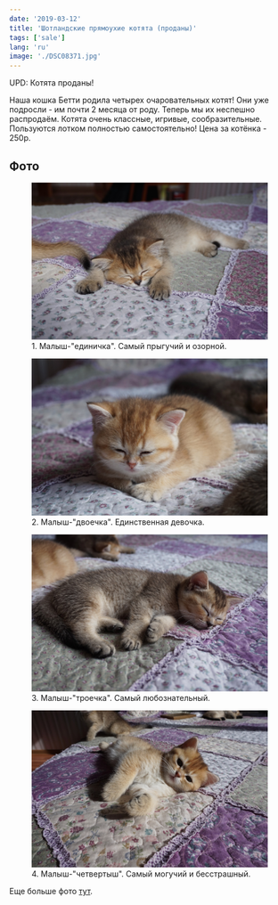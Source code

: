 ```yaml
---
date: '2019-03-12'
title: 'Шотландские прямоухие котята (проданы)'
tags: ['sale']
lang: 'ru'
image: './DSC08371.jpg'
---
```


UPD: Котята проданы!

Наша кошка Бетти родила четырех очаровательных котят! Они уже подросли - им почти 2 месяца от роду. Теперь мы их неспешно распродаём. Котята очень классные, игривые, сообразительные. Пользуются лотком полностью самостоятельно! Цена за котёнка - 250р.

## Фото

<figure>
  <img src="./DSC08390.jpg">
  <figcaption>1. Малыш-"единичка". Самый прыгучий и озорной.</figcaption>
</figure>

<figure>
  <img src="./DSC08386.jpg">
  <figcaption>2. Малыш-"двоечка". Единственная девочка.</figcaption>
</figure>

<figure>
  <img src="./DSC08388.jpg">
  <figcaption>3. Малыш-"троечка". Самый любознательный.</figcaption>
</figure>

<figure>
  <img src="./DSC08395.jpg">
  <figcaption>4. Малыш-"четвертыш". Самый могучий и бесстрашный.</figcaption>
</figure>

Еще больше фото [тут](https://photos.app.goo.gl/k1aGQoMoMxjR8S6M6).
